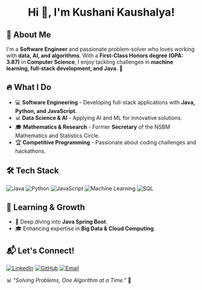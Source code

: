<h1 align="center"> Hi 👋, I'm Kushani Kaushalya! </h1>

## 🚀 About Me
I'm a **Software Engineer** and passionate problem-solver who loves working with **data, AI, and algorithms**. With a **First-Class Honors degree (GPA: 3.87)** in **Computer Science**, I enjoy tackling challenges in **machine learning, full-stack development, and Java**. 🚀

## 🔥 What I Do
- 💻 **Software Engineering** - Developing full-stack applications with **Java, Python, and JavaScript**.
- 📊 **Data Science & AI** - Applying AI and ML for innovative solutions.
- 🎓 **Mathematics & Research** - Former **Secretary** of the NSBM Mathematics and Statistics Circle.
- 🏆 **Competitive Programming** - Passionate about coding challenges and hackathons.

## 🛠 Tech Stack
![Java](https://img.shields.io/badge/Java-ED8B00?style=for-the-badge&logo=java&logoColor=white)
![Python](https://img.shields.io/badge/Python-3776AB?style=for-the-badge&logo=python&logoColor=white)
![JavaScript](https://img.shields.io/badge/JavaScript-F7DF1E?style=for-the-badge&logo=javascript&logoColor=black)
![Machine Learning](https://img.shields.io/badge/Machine%20Learning-%23FF6F00.svg?style=for-the-badge&logo=TensorFlow&logoColor=white)
![SQL](https://img.shields.io/badge/SQL-4479A1?style=for-the-badge&logo=postgresql&logoColor=white)

## 🌱 Learning & Growth
- 📖 Deep diving into **Java Spring Boot**.
- 🎓 Enhancing expertise in **Big Data & Cloud Computing**.

## 📬 Let's Connect!
[![LinkedIn](https://img.shields.io/badge/LinkedIn-Kaushalya-blue?style=for-the-badge&logo=linkedin)](https://www.linkedin.com/in/kushani-kaushalya-837bb9194/)
[![GitHub](https://img.shields.io/badge/GitHub-Kaushalya-black?style=for-the-badge&logo=github)](https://github.com/KushaniKaushalya)
[![Email](https://img.shields.io/badge/Email-Kaushalya-Red?style=for-the-badge&logo=gmail)](mailto:kushanikaushalya456@gmail.com)

📊 *"Solving Problems, One Algorithm at a Time."* 🚀
